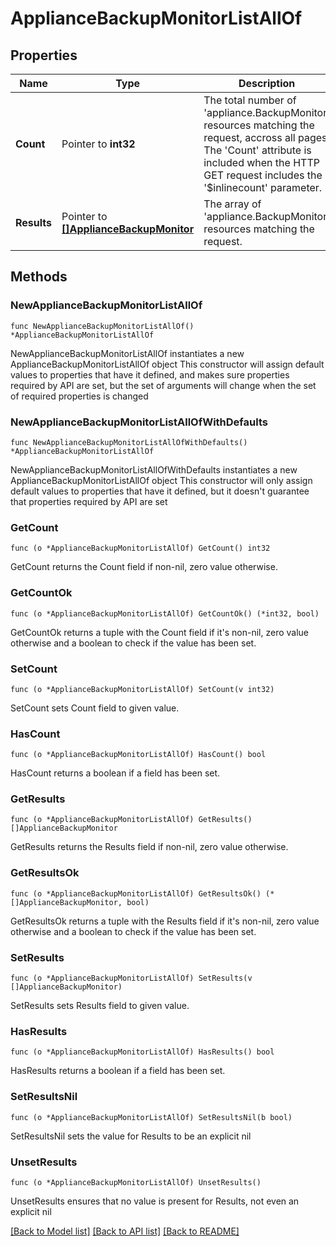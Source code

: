 # ApplianceBackupMonitorListAllOf

## Properties

Name | Type | Description | Notes
------------ | ------------- | ------------- | -------------
**Count** | Pointer to **int32** | The total number of &#39;appliance.BackupMonitor&#39; resources matching the request, accross all pages. The &#39;Count&#39; attribute is included when the HTTP GET request includes the &#39;$inlinecount&#39; parameter. | [optional] 
**Results** | Pointer to [**[]ApplianceBackupMonitor**](ApplianceBackupMonitor.md) | The array of &#39;appliance.BackupMonitor&#39; resources matching the request. | [optional] 

## Methods

### NewApplianceBackupMonitorListAllOf

`func NewApplianceBackupMonitorListAllOf() *ApplianceBackupMonitorListAllOf`

NewApplianceBackupMonitorListAllOf instantiates a new ApplianceBackupMonitorListAllOf object
This constructor will assign default values to properties that have it defined,
and makes sure properties required by API are set, but the set of arguments
will change when the set of required properties is changed

### NewApplianceBackupMonitorListAllOfWithDefaults

`func NewApplianceBackupMonitorListAllOfWithDefaults() *ApplianceBackupMonitorListAllOf`

NewApplianceBackupMonitorListAllOfWithDefaults instantiates a new ApplianceBackupMonitorListAllOf object
This constructor will only assign default values to properties that have it defined,
but it doesn't guarantee that properties required by API are set

### GetCount

`func (o *ApplianceBackupMonitorListAllOf) GetCount() int32`

GetCount returns the Count field if non-nil, zero value otherwise.

### GetCountOk

`func (o *ApplianceBackupMonitorListAllOf) GetCountOk() (*int32, bool)`

GetCountOk returns a tuple with the Count field if it's non-nil, zero value otherwise
and a boolean to check if the value has been set.

### SetCount

`func (o *ApplianceBackupMonitorListAllOf) SetCount(v int32)`

SetCount sets Count field to given value.

### HasCount

`func (o *ApplianceBackupMonitorListAllOf) HasCount() bool`

HasCount returns a boolean if a field has been set.

### GetResults

`func (o *ApplianceBackupMonitorListAllOf) GetResults() []ApplianceBackupMonitor`

GetResults returns the Results field if non-nil, zero value otherwise.

### GetResultsOk

`func (o *ApplianceBackupMonitorListAllOf) GetResultsOk() (*[]ApplianceBackupMonitor, bool)`

GetResultsOk returns a tuple with the Results field if it's non-nil, zero value otherwise
and a boolean to check if the value has been set.

### SetResults

`func (o *ApplianceBackupMonitorListAllOf) SetResults(v []ApplianceBackupMonitor)`

SetResults sets Results field to given value.

### HasResults

`func (o *ApplianceBackupMonitorListAllOf) HasResults() bool`

HasResults returns a boolean if a field has been set.

### SetResultsNil

`func (o *ApplianceBackupMonitorListAllOf) SetResultsNil(b bool)`

 SetResultsNil sets the value for Results to be an explicit nil

### UnsetResults
`func (o *ApplianceBackupMonitorListAllOf) UnsetResults()`

UnsetResults ensures that no value is present for Results, not even an explicit nil

[[Back to Model list]](../README.md#documentation-for-models) [[Back to API list]](../README.md#documentation-for-api-endpoints) [[Back to README]](../README.md)


